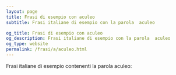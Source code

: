 ```yaml
---
layout: page
title: Frasi di esempio con aculeo 
subtitle: Frasi italiane di esempio con la parola  aculeo

og_title: Frasi di esempio con aculeo 
og_description: Frasi italiane di esempio con la parola  aculeo
og_type: website
permalink: /frasi/a/aculeo.html
---
```


Frasi italiane di esempio contenenti la parola aculeo:


